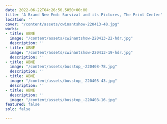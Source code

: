 ```yaml
---
date: 2022-06-22T04:26:50.5050+00:00
title: 'A Brand New End: Survival and its Pictures, The Print Center'
location: ''
cover: "/content/assets/cwinantshow-220413-40.jpg"
works:
- title: ABNE
  image: "/content/assets/cwinantshow-220413-22-hdr.jpg"
  description: ''
- title: ABNE
  image: "/content/assets/cwinantshow-220413-19-hdr.jpg"
  description: ''
- title: ABNE
  image: "/content/assets/busstop_-220408-78.jpg"
  description: ''
- title: ABNE
  image: "/content/assets/busstop_-220408-43.jpg"
  description: ''
- title: ABNE
  description: ''
  image: "/content/assets/busstop_-220408-16.jpg"
featured: false
solo: false

---
```

